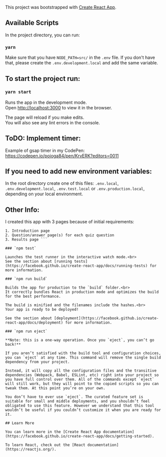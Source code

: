 This project was bootstrapped with [Create React App](https://github.com/facebook/create-react-app).

## Available Scripts

In the project directory, you can run:
### `yarn`

Make sure that you have `NODE_PATH=src/` in the `.env` file. If you don't have that, please create the `.env.development.local` and add the same variable.

## To start the project run:
### `yarn start` 

Runs the app in the development mode.<br>
Open [http://localhost:3000](http://localhost:3000) to view it in the browser.

The page will reload if you make edits.<br>
You will also see any lint errors in the console.

## ToDO: Implement timer:
Example of gsap timer in my CodePen:
https://codepen.io/pojoga84/pen/KrvERK?editors=0011

## If you need to add new environment variables:
In the root directory create one of this files:
`.env.local`, `.env.development.local`, `.env.test.local` or `.env.production.local`, depending on your local environment.

## Other Info:
I created this app with 3 pages because of initial requirements:

``` A sample user flow could be (but not limited to, get creative!):
1. Introduction page
2. Question/answer page(s) for each quiz question
3. Results page ```

### `npm test`

Launches the test runner in the interactive watch mode.<br>
See the section about [running tests](https://facebook.github.io/create-react-app/docs/running-tests) for more information.

### `npm run build`

Builds the app for production to the `build` folder.<br>
It correctly bundles React in production mode and optimizes the build for the best performance.

The build is minified and the filenames include the hashes.<br>
Your app is ready to be deployed!

See the section about [deployment](https://facebook.github.io/create-react-app/docs/deployment) for more information.

### `npm run eject`

**Note: this is a one-way operation. Once you `eject`, you can’t go back!**

If you aren’t satisfied with the build tool and configuration choices, you can `eject` at any time. This command will remove the single build dependency from your project.

Instead, it will copy all the configuration files and the transitive dependencies (Webpack, Babel, ESLint, etc) right into your project so you have full control over them. All of the commands except `eject` will still work, but they will point to the copied scripts so you can tweak them. At this point you’re on your own.

You don’t have to ever use `eject`. The curated feature set is suitable for small and middle deployments, and you shouldn’t feel obligated to use this feature. However we understand that this tool wouldn’t be useful if you couldn’t customize it when you are ready for it.

## Learn More

You can learn more in the [Create React App documentation](https://facebook.github.io/create-react-app/docs/getting-started).

To learn React, check out the [React documentation](https://reactjs.org/).
